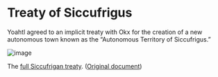 # Treaty of Siccufrigus

Yoahtl agreed to an implicit treaty with Okx for the creation of a new autonomous town known as the “Autonomous Territory of Siccufrigus.”

<!-- link to the img like its a url to a page -->

![image](/storage/treaties/treaty-of-siccufrigus.png)

The [full Siccufrigan treaty](pathname:///storage/treaties/Siccufrigan-Yoahtl-Treaty.pdf). ([Original document](https://docs.google.com/document/d/1RSxMpdSDEDMRlRZRgkzMs90lKBxJF_YzNXVLkBPss5s/edit#))
